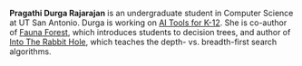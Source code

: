 **Pragathi Durga Rajarajan** is an undergraduate student in Computer
  Science at UT San Antonio. Durga is working on [AI Tools for
  K-12](/projects/ai-tools-for-k12). She is co-author of [Fauna
  Forest](https://engaging-computing.github.io/FaunaForest/), which
  introduces students to decision trees, and author of [Into The
  Rabbit Hole](https://pdr24.github.io/IntoTheRabbitHole/), which
  teaches the depth- vs. breadth-first search algorithms.



